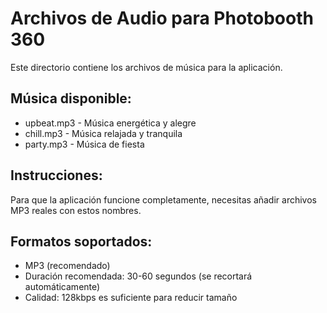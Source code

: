 # Archivos de Audio para Photobooth 360

Este directorio contiene los archivos de música para la aplicación.

## Música disponible:
- upbeat.mp3 - Música energética y alegre
- chill.mp3 - Música relajada y tranquila  
- party.mp3 - Música de fiesta

## Instrucciones:
Para que la aplicación funcione completamente, necesitas añadir archivos MP3 reales con estos nombres.

## Formatos soportados:
- MP3 (recomendado)
- Duración recomendada: 30-60 segundos (se recortará automáticamente)
- Calidad: 128kbps es suficiente para reducir tamaño
